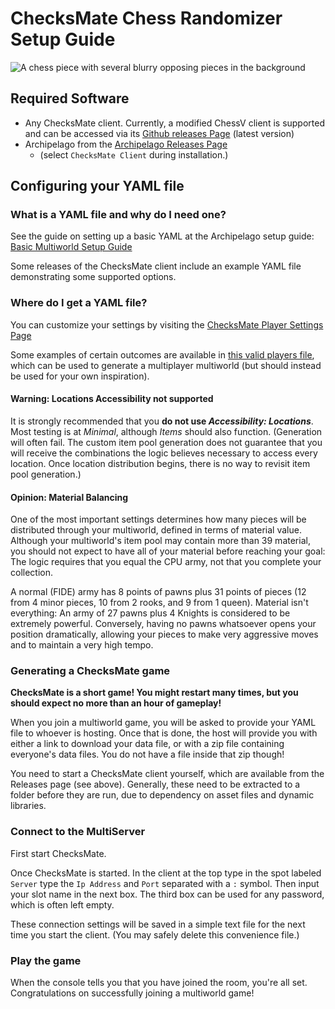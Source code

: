 # ChecksMate Chess Randomizer Setup Guide

![A chess piece with several blurry opposing pieces in the background](https://i.imgur.com/fqng206.png)

## Required Software

- Any ChecksMate client. Currently, a modified ChessV client is supported and can be accessed via
  its [Github releases Page](https://github.com/chesslogic/chessv/releases) (latest version)
- Archipelago from the [Archipelago Releases Page](https://github.com/ArchipelagoMW/Archipelago/releases)
    - (select `ChecksMate Client` during installation.)

## Configuring your YAML file

### What is a YAML file and why do I need one?

See the guide on setting up a basic YAML at the Archipelago setup
guide: [Basic Multiworld Setup Guide](/tutorial/Archipelago/setup/en)

Some releases of the ChecksMate client include an example YAML file demonstrating some supported options.

### Where do I get a YAML file?

You can customize your settings by visiting the [ChecksMate Player Settings Page](/games/ChecksMate/player-settings)

Some examples of certain outcomes are available in [this valid players file](checksmate-example.yaml), which can be used
to generate a multiplayer multiworld (but should instead be used for your own inspiration).

#### Warning: Locations Accessibility not supported

It is strongly recommended that you **do not use *Accessibility: Locations***. Most testing is at *Minimal*, although
*Items* should also function. (Generation will often fail. The custom item pool generation does not guarantee that you
will receive the combinations the logic believes necessary to access every location. Once location distribution begins,
there is no way to revisit item pool generation.)

#### Opinion: Material Balancing

One of the most important settings determines how many pieces will be distributed through your multiworld, defined in
terms of material value. Although your multiworld's item pool may contain more than 39 material, you should not expect
to have all of your material before reaching your goal: The logic requires that you equal the CPU army, not that you
complete your collection.

A normal (FIDE) army has 8 points of pawns plus 31 points of pieces (12 from 4 minor pieces, 10 from 2 rooks, and 9 from
1 queen). Material isn't everything: An army of 27 pawns plus 4 Knights is considered to be extremely powerful.
Conversely, having no pawns whatsoever opens your position dramatically, allowing your pieces to make very aggressive
moves and to maintain a very high tempo.

### Generating a ChecksMate game

**ChecksMate is a short game! You might restart many times, but you should expect no more than an hour of gameplay!**

When you join a multiworld game, you will be asked to provide your YAML file to whoever is hosting. Once that is done,
the host will provide you with either a link to download your data file, or with a zip file containing everyone's data
files. You do not have a file inside that zip though!

You need to start a ChecksMate client yourself, which are available from the Releases page (see above). Generally, these
need to be extracted to a folder before they are run, due to dependency on asset files and dynamic libraries.

### Connect to the MultiServer

First start ChecksMate.

Once ChecksMate is started. In the client at the top type in the spot labeled `Server` type the `Ip Address` and `Port`
separated with a `:` symbol. Then input your slot name in the next box. The third box can be used for any password,
which is often left empty.

These connection settings will be saved in a simple text file for the next time you start the client. (You may safely
delete this convenience file.)

### Play the game

When the console tells you that you have joined the room, you're all set. Congratulations on successfully joining a
multiworld game!

